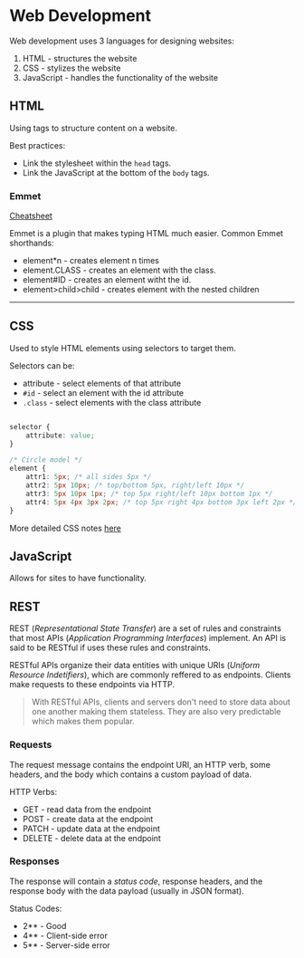 # Web Development

Web development uses 3 languages for designing websites:

1. HTML - structures the website
1. CSS - stylizes the website
1. JavaScript -  handles the functionality of the website

## HTML

Using tags to structure content on a website.

Best practices:

* Link the stylesheet within the `head` tags.
* Link the JavaScript at the bottom of the `body` tags.

### Emmet

[Cheatsheet](https://docs.emmet.io/cheat-sheet/)

Emmet is a plugin that makes typing HTML much easier.
Common Emmet shorthands:

* element*n - creates element n times
* element.CLASS - creates an element with the class.
* element#ID - creates an element witht the id.
* element>child>child - creates element with the nested children

---

## CSS

Used to style HTML elements using selectors to target them.

Selectors can be:

* attribute - select elements of that attribute
* `#id` - select an element with the id attribute
* `.class` - select elements with the class attribute

```css

selector {
    attribute: value;
}

/* Circle model */
element {
    attr1: 5px; /* all sides 5px */
    attr2: 5px 10px; /* top/bottom 5px, right/left 10px */
    attr3: 5px 10px 1px; /* top 5px right/left 10px bottom 1px */
    attr4: 5px 4px 3px 2px; /* top 5px right 4px bottom 3px left 2px */
}

```

More detailed CSS notes [here](CSS.md)

## JavaScript

Allows for sites to have functionality.

## REST

REST (_Representational State Transfer_) are a set of rules and constraints
that most APIs (_Application Programming Interfaces_) implement. An API is said
to be RESTful if uses these rules and constraints.

RESTful APIs organize their data entities with unique URIs (_Uniform Resource Indetifiers_),
which are commonly reffered to as endpoints. Clients make requests to these endpoints via HTTP.

> With RESTful APIs, clients and servers don't need to store data about one another making them stateless.
They are also very predictable which makes them popular.

### Requests

The request message contains the endpoint URI, an HTTP verb, some headers, and the body which contains
a custom payload of data.

HTTP Verbs:

* GET - read data from the endpoint
* POST - create data at the endpoint
* PATCH - update data at the endpoint
* DELETE - delete data at the endpoint

### Responses

The response will contain a _status code_, response headers, and the response body
with the data payload (usually in JSON format).

Status Codes:

* 2** - Good
* 4** - Client-side error
* 5** - Server-side error
